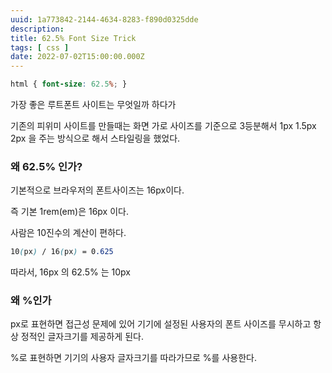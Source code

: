 ```yaml
---
uuid: 1a773842-2144-4634-8283-f890d0325dde
description: 
title: 62.5% Font Size Trick
tags: [ css ]
date: 2022-07-02T15:00:00.000Z
---
```









```css
html { font-size: 62.5%; }
```

가장 좋은 루트폰트 사이트는 무엇일까 하다가

기존의 피위미 사이트를 만들때는 화면 가로 사이즈를 기준으로 3등분해서 1px 1.5px 2px 을 주는 방식으로 해서 스타일링을 했었다.

### 왜 62.5% 인가?

기본적으로 브라우저의 폰트사이즈는 16px이다.

즉 기본 1rem(em)은 16px 이다.

사람은 10진수의 계산이 편하다.

```css
10(px) / 16(px) = 0.625
```

따라서, 16px 의 62.5% 는 10px

### 왜 %인가

px로 표현하면 접근성 문제에 있어 기기에 설정된 사용자의 폰트 사이즈를 무시하고 항상 정적인 글자크기를 제공하게 된다.

%로 표현하면 기기의 사용자 글자크기를 따라가므로 %를 사용한다.
